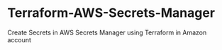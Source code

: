 # Terraform-AWS-Secrets-Manager
Create Secrets in AWS Secrets Manager using Terraform in Amazon account
